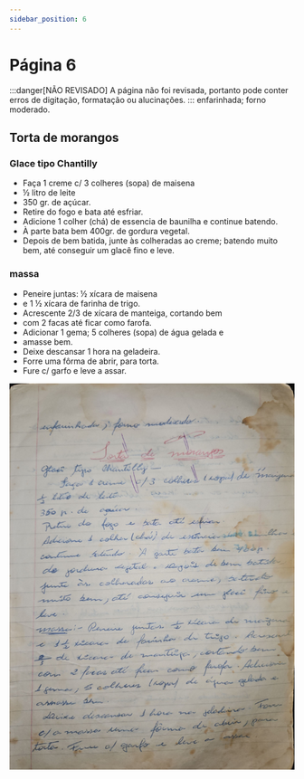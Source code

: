 ```yaml
---
sidebar_position: 6
---
```

# Página 6
:::danger[NÃO REVISADO]
A página não foi revisada, portanto pode conter erros de digitação, formatação ou alucinações.
:::
enfarinhada; forno moderado.

## Torta de morangos

### Glace tipo Chantilly

*   Faça 1 creme c/ 3 colheres (sopa) de maisena
*   ½ litro de leite
*   350 gr. de açúcar.
*   Retire do fogo e bata até esfriar.
*   Adicione 1 colher (chá) de essencia de baunilha e continue batendo.
*   À parte bata bem 400gr. de gordura vegetal.
*   Depois de bem batida, junte às colheradas ao creme; batendo muito bem, até conseguir um glacê fino e leve.

### massa

*   Peneire juntas: ½ xícara de maisena
*   e 1 ½ xícara de farinha de trigo.
*   Acrescente 2/3 de xícara de manteiga, cortando bem
*   com 2 facas até ficar como farofa.
*   Adicionar 1 gema; 5 colheres (sopa) de água gelada e
*   amasse bem.
*   Deixe descansar 1 hora na geladeira.
*   Forre uma fôrma de abrir, para torta.
*   Fure c/ garfo e leve a assar.

![imagem base](./images/page_6.png)